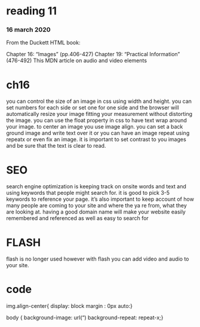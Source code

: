# reading 11
### 16 march 2020

From the Duckett HTML book:

Chapter 16: “Images” (pp.406-427)
Chapter 19: “Practical Information” (476-492)
This MDN article on audio and video elements

# ch16 
you can control the size of an image in css using width and height. you can set numbers for each side or set one for one side and the browser will automatically resize your image fitting your measurement without distorting the image. you can use the float property in css to have text wrap around your image. to center an image you use image align. you can set a back ground image and write text over it or you can have an image repeat using repeatx or even fix an image. it is important to set contrast to you images and be sure that the text is clear to read. 

# SEO
search engine optimization is keeping track on onsite words and text and using keywords that people might search for. it is good to pick 3-5 keywords to reference your page. it’s also important to keep account of how many people are coming to your site and where the ya re from, what they are looking at. having a good domain name will make your website easily remembered and referenced as well as easy to search for 

# FLASH
flash is no longer used however with flash you can add video and audio to your site. 

# code 
img.align-center{
display: block
margin : 0px auto:}

body {
background-image: url(“)
background-repeat: repeat-x;}